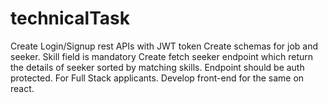 # technicalTask
Create Login/Signup rest APIs with JWT token
Create schemas for job and seeker. 
Skill field is mandatory
Create fetch seeker endpoint which return the details of seeker sorted by matching skills.
Endpoint should be auth protected.
For Full Stack applicants. Develop front-end for the same on react.
